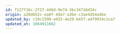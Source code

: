```yaml
---
id: f127f16c-2f27-446d-9e74-3bc34716d34c
origin: a20d652c-ea8f-4da7-a3be-c3ae4d54a46a
updated_by: c10c1599-a925-4e29-b45f-a4f9934c1ca7
updated_at: 1664911662
---
```

